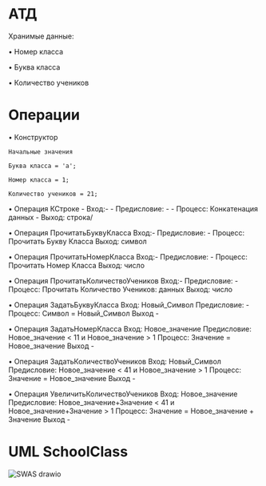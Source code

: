# АТД
Хранимые данные:

•	Номер класса

•	Буква класса

•	Количество учеников


# Операции
•	Конструктор

    Начальные значения
    
    Буква класса = 'а';
    
    Номер класса = 1;
    
    Количество учеников = 21;

•	Операция КСтроке 
        - Вход:-
        - Предисловие: - 
        - Процесс: Конкатенация данных 
        - Выход: строка/

•	Операция ПрочитатьБуквуКласса Вход:- Предисловие: - Процесс: Прочитать Букву Класса Выход: символ

•	Операция ПрочитатьНомерКласса Вход:- Предисловие: - Процесс: Прочитать Номер Класса Выход: число

•	Операция ПрочитатьКоличествоУчеников Вход:- Предисловие: - Процесс: Прочитать Количество Учеников: данных Выход: число   

•   Операция ЗадатьБуквуКласса Вход: Новый_Символ Предисловие: - Процесс: Символ = Новый_Символ Выход -

•   Операция ЗадатьНомерКласса Вход: Новое_значение Предисловие: Новое_значение < 11 и  Новое_значение > 1 Процесс: Значение = Новое_значение Выход -

•   Операция ЗадатьКоличествоУчеников Вход: Новый_Символ Предисловие: Новое_значение < 41 и  Новое_значение > 1 Процесс: Значение = Новое_значение Выход -

•   Операция УвеличитьКоличествоУчеников Вход: Новое_значение Предисловие: Новое_значение+Значение < 41 и  Новое_значение+Значение > 1 Процесс: Значение = Новое_значение + Значение Выход -

# UML SchoolClass

![SWAS drawio](https://github.com/Apo1on/Class/assets/147008115/a2ed23c4-a36e-4665-97b6-7acb1d572ca0)


